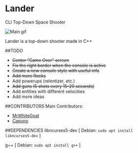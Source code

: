 # Lander
CLI Top-Down Space Shooter

![Main gif](http://i.imgur.com/n7N9KJv.gif)

Lander is a top-down shooter made in C++

##TODO
* ~~Center "Game Over" screen~~
* ~~Fix the right border when the console is active~~
* ~~Create a new console style with useful info~~
* ~~Add more Rocks~~
* Add powerups (relentizer, etc.)
* ~~Add guns (5 shots every 15-20 seconds)~~
* Add entities with different velocities
* Add more ideas

##CONTRIBUTORS
Main Contributors:

* [MrWhiteGoat](https://github.com/MrWhiteGoat)
* [Capuno](https://github.com/Capuno)


##DEPENDENCIES
libncurses5-dev [ Debian: `sudo apt install libncurses5-dev` ]

g++ [ Debian: `sudo apt install g++` ]
